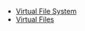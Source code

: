 [//]: # (title: Files)

<!-- Copyright 2000-2020 JetBrains s.r.o. and other contributors. Use of this source code is governed by the Apache 2.0 license that can be found in the LICENSE file. -->

* [Virtual File System](virtual_file_system.md)
* [Virtual Files](virtual_file.md)